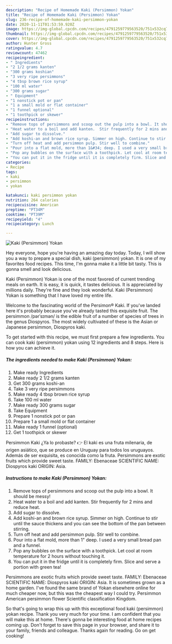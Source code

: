 ```yaml
---
description: "Recipe of Homemade Kaki (Persimmon) Yokan"
title: "Recipe of Homemade Kaki (Persimmon) Yokan"
slug: 236-recipe-of-homemade-kaki-persimmon-yokan
date: 2020-11-11T01:53:59.920Z
image: https://img-global.cpcdn.com/recipes/4791259779563520/751x532cq70/kaki-persimmon-yokan-recipe-main-photo.jpg
thumbnail: https://img-global.cpcdn.com/recipes/4791259779563520/751x532cq70/kaki-persimmon-yokan-recipe-main-photo.jpg
cover: https://img-global.cpcdn.com/recipes/4791259779563520/751x532cq70/kaki-persimmon-yokan-recipe-main-photo.jpg
author: Hunter Gross
ratingvalue: 4.7
reviewcount: 47462
recipeingredient:
- " Ingredients"
- "2 1/2 grams kanten"
- "300 grams koshian"
- "3 very ripe persimmons"
- "4 tbsp brown rice syrup"
- "100 ml water"
- "300 grams sugar"
- " Equipment"
- "1 nonstick pot or pan"
- "1 a small mold or flat container"
- "1 funnel optional"
- "1 toothpick or skewer"
recipeinstructions:
- "Remove tops of persimmons and scoop out the pulp into a bowl. It should be messy!"
- "Heat water to a boil and add kanten.  Stir frequently for 2 mins and reduce heat."
- "Add sugar to dissolve."
- "Add koshi-an and brown rice syrup. Simmer on high. Continue to stir until the sauce thickens and you can see the bottom of the pan between stirring."
- "Turn off heat and add persimmon pulp. Stir well to combine."
- "Pour into a flat mold, more than 1&#34; deep. I used a very small bread pan and a funnel."
- "Pop any bubbles on the surface with a toothpick. Let cool at room temperature for 2 hours without touching it."
- "You can put it in the fridge until it is completely firm. Slice and serve a portion with green tea!"
categories:
- Recipe
tags:
- kaki
- persimmon
- yokan

katakunci: kaki persimmon yokan 
nutrition: 264 calories
recipecuisine: American
preptime: "PT34M"
cooktime: "PT39M"
recipeyield: "4"
recipecategory: Lunch

---
```



![Kaki (Persimmon) Yokan](https://img-global.cpcdn.com/recipes/4791259779563520/751x532cq70/kaki-persimmon-yokan-recipe-main-photo.jpg)

Hey everyone, hope you're having an amazing day today. Today, I will show you a way to prepare a special dish, kaki (persimmon) yokan. It is one of my favorites food recipes. This time, I'm gonna make it a little bit tasty. This is gonna smell and look delicious.

Kaki (Persimmon) Yokan is one of the most favored of current trending meals on earth. It is easy, it is quick, it tastes delicious. It is appreciated by millions daily. They're fine and they look wonderful. Kaki (Persimmon) Yokan is something that I have loved my entire life.

Welcome to the fascinating world of the Persimon® Kaki. If you&#39;ve landed here it&#39;s probably because you&#39;ve already tasted this exquisite fruit. The persimmon /pərˈsɪmən/ is the edible fruit of a number of species of trees in the genus Diospyros. The most widely cultivated of these is the Asian or Japanese persimmon, Diospyros kaki.


To get started with this recipe, we must first prepare a few ingredients. You can cook kaki (persimmon) yokan using 12 ingredients and 8 steps. Here is how you can achieve it.

<!--inarticleads1-->

##### The ingredients needed to make Kaki (Persimmon) Yokan:

1. Make ready  Ingredients
1. Make ready 2 1/2 grams kanten
1. Get 300 grams koshi-an
1. Take 3 very ripe persimmons
1. Make ready 4 tbsp brown rice syrup
1. Take 100 ml water
1. Make ready 300 grams sugar
1. Take  Equipment
1. Prepare 1 nonstick pot or pan
1. Prepare 1 a small mold or flat container
1. Make ready 1 funnel (optional)
1. Get 1 toothpick or skewer


Persimmon Kaki ¿Ya lo probaste? 👉 El kaki es una fruta milenaria, de origen asiático, que se produce en Uruguay para todos los uruguayos. Además de ser exquisita, es conocida como la fruta. Persimmons are exotic fruits which provide sweet taste. FAMILY: Ebenaceae SCIENTIFIC NAME: Diospyros kaki ORIGIN: Asia. 

<!--inarticleads2-->

##### Instructions to make Kaki (Persimmon) Yokan:

1. Remove tops of persimmons and scoop out the pulp into a bowl. It should be messy!
1. Heat water to a boil and add kanten.  Stir frequently for 2 mins and reduce heat.
1. Add sugar to dissolve.
1. Add koshi-an and brown rice syrup. Simmer on high. Continue to stir until the sauce thickens and you can see the bottom of the pan between stirring.
1. Turn off heat and add persimmon pulp. Stir well to combine.
1. Pour into a flat mold, more than 1&#34; deep. I used a very small bread pan and a funnel.
1. Pop any bubbles on the surface with a toothpick. Let cool at room temperature for 2 hours without touching it.
1. You can put it in the fridge until it is completely firm. Slice and serve a portion with green tea!


Persimmons are exotic fruits which provide sweet taste. FAMILY: Ebenaceae SCIENTIFIC NAME: Diospyros kaki ORIGIN: Asia. It is sometimes grown as a home garden. I&#39;ve found the same brand of Yokan elsewhere online for much cheaper now, but this was the cheapest way I could try. Persimmon American persimmon flower Scientific classification Kingdom. 

So that's going to wrap this up with this exceptional food kaki (persimmon) yokan recipe. Thank you very much for your time. I am confident that you will make this at home. There's gonna be interesting food at home recipes coming up. Don't forget to save this page in your browser, and share it to your family, friends and colleague. Thanks again for reading. Go on get cooking!
